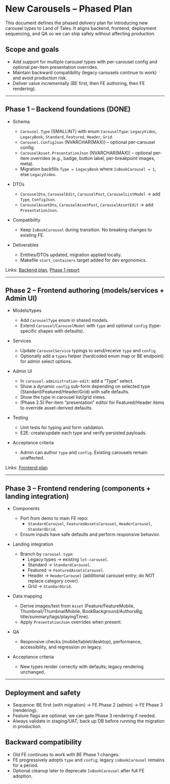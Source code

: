 # New Carousels – Phased Plan

This document defines the phased delivery plan for introducing new carousel types to Land of Tales. It aligns backend, frontend, deployment sequencing, and QA so we can ship safely without affecting production.

## Scope and goals
- Add support for multiple carousel types with per-carousel config and optional per-item presentation overrides.
- Maintain backward compatibility (legacy carousels continue to work) and avoid production risk.
- Deliver value incrementally (BE first, then FE authoring, then FE rendering).

---

## Phase 1 – Backend foundations (DONE)

- Schema
  - `Carousel.Type` (SMALLINT) with enum `CarouselType`: `LegacyVideo`, `LegacyBook`, `Standard`, `Featured`, `Header`, `Grid`.
  - `Carousel.ConfigJson` (NVARCHAR(MAX)) – optional per-carousel config.
  - `CarouselAsset.PresentationJson` (NVARCHAR(MAX)) – optional per-item overrides (e.g., badge, button label, per-breakpoint images, meta).
  - Migration backfills `Type = LegacyBook` where `IsBookCarousel = 1`, else `LegacyVideo`.

- DTOs
  - `CarouselDto`, `CarouselEdit`, `CarouselPost`, `CarouselListModel` → add `Type`, `ConfigJson`.
  - `CarouselAssetDto`, `CarouselAssetPost`, `CarouselAssetEdit` → add `PresentationJson`.

- Compatibility
  - Keep `IsBookCarousel` during transition. No breaking changes to existing FE.

- Deliverables
  - Entities/DTOs updated, migration applied locally.
  - Makefile `start_containers` target added for dev ergonomics.

Links: [Backend plan](./carousels-be-plan.md), [Phase 1 report](./carousels-phase1-report.md)

---

## Phase 2 – Frontend authoring (models/services + Admin UI)

- Models/types
  - Add `CarouselType` enum in shared models.
  - Extend `Carousel`/`CarouselModel` with `type` and optional `config` (type-specific shapes with defaults).

- Services
  - Update `CarouselService` typings to send/receive `type` and `config`.
  - Optionally add a `types` helper (hardcoded enum map or BE endpoint) for admin select options.

- Admin UI
  - In `carousel-administration-edit`: add a “Type” select.
  - Show a dynamic `config` sub-form depending on selected type (Standard/Featured/Header/Grid) with safe defaults.
  - Show the type in carousel list/grid views.
  - (Phase 2.5) Per-item “presentation” editor for Featured/Header items to override asset-derived defaults.

- Testing
  - Unit tests for typing and form validation.
  - E2E: create/update each type and verify persisted payloads.

- Acceptance criteria
  - Admin can author `type` and `config`. Existing carousels remain unaffected.

Links: [Frontend plan](./new-carousels-fe-plan.md)

---

## Phase 3 – Frontend rendering (components + landing integration)

- Components
  - Port from demo to main FE repo:
    - `StandardCarousel`, `FeaturedAssetsCarousel`, `HeaderCarousel`, `StandardGrid`.
  - Ensure inputs have safe defaults and perform responsive behavior.

- Landing integration
  - Branch by `carousel.type`:
    - Legacy types → existing `lot-carousel`.
    - Standard → `StandardCarousel`.
    - Featured → `FeaturedAssetsCarousel`.
    - Header → `HeaderCarousel` (additional carousel entry; do NOT replace category cover).
    - Grid → `StandardGrid`.

- Data mapping
  - Derive images/text from `Asset` (Feature/FeatureMobile, Thumbnail/ThumbnailMobile, BookBackground/AuthorsBg; title/summary/tags/playingTime).
  - Apply `PresentationJson` overrides when present.

- QA
  - Responsive checks (mobile/tablet/desktop), performance, accessibility, and regression on legacy.

- Acceptance criteria
  - New types render correctly with defaults; legacy rendering unchanged.

---

## Deployment and safety
- Sequence: BE first (with migration) → FE Phase 2 (admin) → FE Phase 3 (rendering).
- Feature flags are optional; we can gate Phase 3 rendering if needed.
- Always validate in staging/UAT; back up DB before running the migration in production.

## Backward compatibility
- Old FE continues to work with BE Phase 1 changes.
- FE progressively adopts `type` and `config`; legacy `isBookCarousel` remains for a period.
- Optional cleanup later to deprecate `IsBookCarousel` after full FE adoption.
